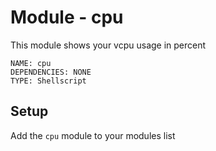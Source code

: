 # Module - cpu

This module shows your vcpu usage in percent

```
NAME: cpu
DEPENDENCIES: NONE
TYPE: Shellscript
```

## Setup
Add the `cpu` module to your modules list
